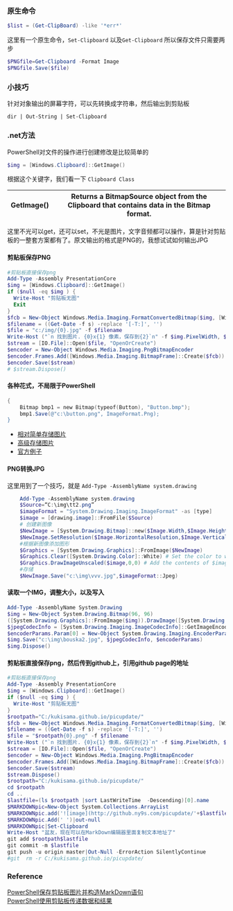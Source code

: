 ### 原生命令
```powershell
$list = (Get-ClipBoard) -like '*err*'
```

这里有一个原生命令，`Set-Clipboard` 以及`Get-Clipboard`  所以保存文件只需要两步
```powershell
$PNGfile=Get-Clipboard -Format Image
$PNGfile.Save($file)
```
### 小技巧
针对对象输出的屏幕字符，可以先转换成字符串，然后输出到剪贴板
```
dir | Out-String | Set-Clipboard 
```

### .net方法
PowerShell对文件的操作进行创建修改是比较简单的
```powershell
$img = [Windows.Clipboard]::GetImage()
```
根据这个关键字，我们看一下  `Clipboard Class`

| GetImage() | Returns a BitmapSource object from the Clipboard that contains data in the Bitmap format. |
| ---------- | ----------------------------------------------------------------------------------------- |

这里不光可以get，还可以set，不光是图片，文字音频都可以操作，算是针对剪贴板的一整套方案都有了。原文输出的格式是PNG的，我想试试如何输出JPG

#### 剪贴板保存PNG
```powershell
#剪贴板直接保存png
Add-Type -Assembly PresentationCore
$img = [Windows.Clipboard]::GetImage()
if ($null -eq $img ) {
  Write-Host "剪贴板无图"
  Exit
}
$fcb = New-Object Windows.Media.Imaging.FormatConvertedBitmap($img, [Windows.Media.PixelFormats]::Rgb24, $null, 0)
$filename = ((Get-Date -f s) -replace '[-T:]', '')
$file = "c:/img/{0}.jpg" -f $filename
Write-Host ("`n 找到图片. {0}x{1} 像素，保存到{2}`n" -f $img.PixelWidth, $img.PixelHeight, $file)
$stream = [IO.File]::Open($file, "OpenOrCreate")
$encoder = New-Object Windows.Media.Imaging.PngBitmapEncoder
$encoder.Frames.Add([Windows.Media.Imaging.BitmapFrame]::Create($fcb))
$encoder.Save($stream)
# $stream.Dispose()
```
#### 各种花式，不局限于PowerShell
```powershell
{
    Bitmap bmp1 = new Bitmap(typeof(Button), "Button.bmp");
    bmp1.Save(@"c:\button.png", ImageFormat.Png);
}
```
- [相对简单存储图片]( https://stackoverflow.com/questions/41665/bmp-to-jpg-png-in-c-sharp)
- [高级存储图片](https://stackoverflow.com/questions/1484759/quality-of-a-saved-jpg-in-c-sharp)
- [官方例子](https://docs.microsoft.com/en-us/dotnet/api/system.drawing.imaging.imagecodecinfo.getimageencoders?view=netframework-4.8)

#### PNG转换JPG

这里用到了一个技巧，就是 `Add-Type -AssemblyName system.drawing`

```powershell
    Add-Type -AssemblyName system.drawing
    $Source=“C:\img\tt2.png”
    $imageFormat = "System.Drawing.Imaging.ImageFormat" -as [type]
    $image = [drawing.image]::FromFile($Source)
    # 创建新图像
    $NewImage = [System.Drawing.Bitmap]::new($Image.Width,$Image.Height)
    $NewImage.SetResolution($Image.HorizontalResolution,$Image.VerticalResolution)
    #根据新图像添加图形
    $Graphics = [System.Drawing.Graphics]::FromImage($NewImage)
    $Graphics.Clear([System.Drawing.Color]::White) # Set the color to white
    $Graphics.DrawImageUnscaled($image,0,0) # Add the contents of $image
    #存储
    $NewImage.Save("c:\img\vvv.jpg",$imageFormat::Jpeg)
```

#### 读取一个IMG，调整大小，以及写入

```powershell
Add-Type -AssemblyName System.Drawing 
$img = New-Object System.Drawing.Bitmap(96, 96) 
([System.Drawing.Graphics]::FromImage($img)).DrawImage([System.Drawing.Image]::FromFile((Get-Item C:\img\20191104135629.jpg)), 0, 0, 128, 128) 
$jpegCodecInfo = [System.Drawing.Imaging.ImageCodecInfo]::GetImageEncoders() | where {$_.MimeType -eq 'image/jpeg'} $encoderParams = New-Object System.Drawing.Imaging.EncoderParameters(1) 
$encoderParams.Param[0] = New-Object System.Drawing.Imaging.EncoderParameter([System.Drawing.Imaging.Encoder]::Quality, 90) 
$img.Save("c:\img\bouska2.jpg", $jpegCodecInfo, $encoderParams) 
$img.Dispose() 
```

#### 剪贴板直接保存png，然后传到github上，引用github page的地址

```powershell
#剪贴板直接保存png
Add-Type -Assembly PresentationCore
$img = [Windows.Clipboard]::GetImage()
if ($null -eq $img ) {
  Write-Host "剪贴板无图"
}
$rootpath="C:/kukisama.github.io/picupdate/"
$fcb = New-Object Windows.Media.Imaging.FormatConvertedBitmap($img, [Windows.Media.PixelFormats]::Rgb24, $null, 0)
$filename = ((Get-Date -f s) -replace '[-T:]', '')
$file = "$rootpath{0}.png" -f $filename
Write-Host ("`n 找到图片. {0}x{1} 像素，保存到{2}`n" -f $img.PixelWidth, $img.PixelHeight, $file)
$stream = [IO.File]::Open($file, "OpenOrCreate")
$encoder = New-Object Windows.Media.Imaging.PngBitmapEncoder
$encoder.Frames.Add([Windows.Media.Imaging.BitmapFrame]::Create($fcb))
$encoder.Save($stream)
$stream.Dispose()
$rootpath="C:/kukisama.github.io/picupdate/"
cd $rootpath
cd ..
$lastfile=(ls $rootpath |sort LastWriteTime  -Descending)[0].name
$MARKDOWNpic=New-Object System.Collections.ArrayList
$MARKDOWNpic.add('![image](http://github.ny9s.com/picupdate/'+$lastfile+')')|out-null
$MARKDOWNpic.Add(' ')|out-null
$MARKDOWNpic|Set-Clipboard
Write-Host "盆友，现在可以在MarkDown编辑器里面复制文本地址了"
git add $rootpath$lastfile
git commit -m $lastfile
git push -u origin master|Out-Null -ErrorAction SilentlyContinue
#git  rm -r C:/kukisama.github.io/picupdate/
```
### Reference
[PowerShell保存剪贴板图片并构造MarkDown语句][1]  
[PowerShell使用剪贴板传递数据和结果][2]

[1]:https://www.yisu.com/zixun/12904.html
[2]:https://www.pstips.net/using-clipboard-to-transfer-data-and-results.html